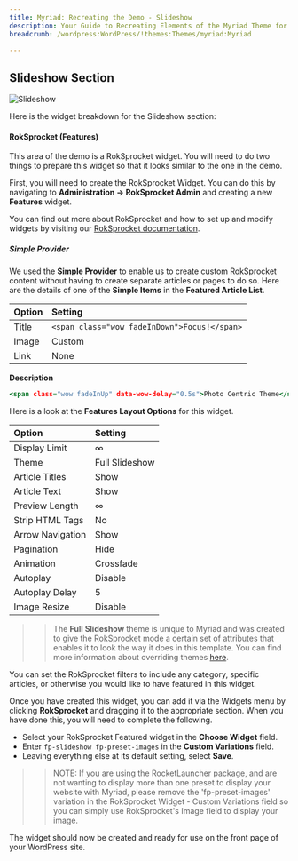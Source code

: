 ```yaml
---
title: Myriad: Recreating the Demo - Slideshow
description: Your Guide to Recreating Elements of the Myriad Theme for WordPress
breadcrumb: /wordpress:WordPress/!themes:Themes/myriad:Myriad

---
```


Slideshow Section
-----

![Slideshow](assets/demo_2.jpeg)

Here is the widget breakdown for the Slideshow section:

#### RokSprocket (Features)

This area of the demo is a RokSprocket widget. You will need to do two things to prepare this widget so that it looks similar to the one in the demo.

First, you will need to create the RokSprocket Widget. You can do this by navigating to **Administration -> RokSprocket Admin** and creating a new **Features** widget.

You can find out more about RokSprocket and how to set up and modify widgets by visiting our [RokSprocket documentation](../../plugins/roksprocket).

##### Simple Provider

We used the **Simple Provider** to enable us to create custom RokSprocket content without having to create separate articles or pages to do so. Here are the details of one of the **Simple Items** in the **Featured Article List**.

| Option |                   Setting                    |
| :----- | :------------------------------------------- |
| Title  | `<span class="wow fadeInDown">Focus!</span>` |
| Image  | Custom                                       |
| Link   | None                                         |

**Description**

~~~ .html
<span class="wow fadeInUp" data-wow-delay="0.5s">Photo Centric Theme</span>
~~~

Here is a look at the **Features Layout Options** for this widget.

|      Option      |    Setting     |
| :--------------- | :------------- |
| Display Limit    | ∞              |
| Theme            | Full Slideshow |
| Article Titles   | Show           |
| Article Text     | Show           |
| Preview Length   | ∞              |
| Strip HTML Tags  | No             |
| Arrow Navigation | Show           |
| Pagination       | Hide           |
| Animation        | Crossfade      |
| Autoplay         | Disable        |
| Autoplay Delay   | 5              |
| Image Resize     | Disable        |

>> The **Full Slideshow** theme is unique to Myriad and was created to give the RokSprocket mode a certain set of attributes that enables it to look the way it does in this template. You can find more information about overriding themes [here](../../plugins/roksprocket/layout_modes.md#custom-layout-theme-overrides).

You can set the RokSprocket filters to include any category, specific articles, or otherwise you would like to have featured in this widget.

Once you have created this widget, you can add it via the Widgets menu by clicking **RokSprocket** and dragging it to the appropriate section. When you have done this, you will need to complete the following.

* Select your RokSprocket Featured widget in the **Choose Widget** field.
* Enter `fp-slideshow fp-preset-images` in the **Custom Variations** field.
* Leaving everything else at its default setting, select **Save**.

>> NOTE: If you are using the RocketLauncher package, and are not wanting to display more than one preset to display your website with Myriad, please remove the 'fp-preset-images' variation in the RokSprocket Widget - Custom Variations field so you can simply use RokSprocket's Image field to display your image.

The widget should now be created and ready for use on the front page of your WordPress site.
